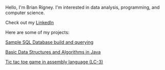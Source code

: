 Hello, I'm Brian Rigney. I'm interested in data analysis, programming, and computer science.

Check out my [LinkedIn](https://www.linkedin.com/in/brian-rigney-79416489/)




Here are some of my projects:

[Sample SQL Database build and querying](https://github.com/BrianRigneyJ/Sample-SQL-Project)

[Basic Data Structures and Algorithms in Java](https://github.com/BrianRigneyJ/Basic-DSA-with-Java)

[Tic tac toe game in assembly language (LC-3)](https://github.com/BrianRigneyJ/Assembly-Language)
